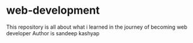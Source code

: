 # web-development
This repository is all about what i learned in the journey of becoming web developer
Author is sandeep kashyap
